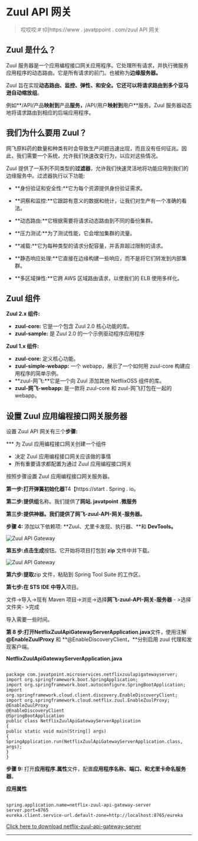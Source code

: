# Zuul API 网关

> 哎哎哎:# t0]https://www . javatppoint . com/zuul API 网关

## Zuul 是什么？

Zuul 服务器是一个应用编程接口网关应用程序。它处理所有请求，并执行微服务应用程序的动态路由。它是所有请求的前门。也被称为**边缘服务器。**

Zuul 旨在实现**动态路由、监控、弹性、**和**安全。**它还可以将请求路由到多个**亚马逊自动缩放组**。

例如**/API/产品**映射到**产品**服务，**/API/用户**映射到**用户**服务。Zuul 服务器动态地将请求路由到相应的后端应用程序。

## 我们为什么要用 Zuul？

网飞原料药的数量和种类有时会导致生产问题迅速出现，而且没有任何征兆。因此，我们需要一个系统，允许我们快速改变行为，以应对这些情况。

Zuul 提供了一系列不同类型的**过滤器**，允许我们快速灵活地将功能应用到我们的边缘服务中。过滤器执行以下功能:

*   **身份验证和安全性:**它为每个资源提供身份验证需求。

*   **洞察和监控:**它跟踪有意义的数据和统计，让我们对生产有一个准确的看法。

*   **动态路由:**它根据需要将请求动态路由到不同的备份集群。
*   **压力测试:**为了测试性能，它会增加集群的流量。
*   **减载:**它为每种类型的请求分配容量，并丢弃超过限制的请求。
*   **静态响应处理:**它直接在边缘构建一些响应，而不是将它们转发到内部集群。
*   **多区域弹性:**它跨 AWS 区域路由请求，以使我们的 ELB 使用多样化。

## Zuul 组件

**Zuul 2.x 组件:**

*   **zuul-core:** 它是一个包含 Zuul 2.0 核心功能的库。
*   **zuul-sample:** 是 Zuul 2.0 的一个示例驱动程序应用程序

**Zuul 1.x 组件:**

*   **zuul-core:** 定义核心功能。
*   **zuul-simple-webapp:** 一个 webapp，展示了一个如何用 zuul-core 构建应用程序的简单示例。
*   **zuul-网飞:**它是一个向 Zuul 添加其他 NetflixOSS 组件的库。
*   **zuul-网飞-webapp:** 是一款将 zuul-core 和 zuul-网飞打包在一起的 webapp。

## 设置 Zuul 应用编程接口网关服务器

设置 Zuul API 网关有三个**步骤:**

 ***   为 Zuul 应用编程接口网关创建一个组件
*   决定 Zuul 应用编程接口网关应该做的事情
*   所有重要请求都配置为通过 Zuul 应用编程接口网关

按照步骤设置 Zuul 应用编程接口网关服务器。

**第一步:**打开**弹簧初始化器**T4【https://start . Spring . io。

**第二步:**提供**组**名称。我们提供了**网站. javatpoint .微服务**

**第三步:**提供**神器。**我们提供了**网飞-zuul-API-网关-服务器。**

**步骤 4:** 添加以下依赖项: **Zuul、尤里卡发现、执行器、**和 **DevTools。**

![Zuul API Gateway](../Images/f9548cb915a26d1126e18c1718f41d7c.png)

**第五步:**点击**生成**按钮。它开始将项目打包到 **zip** 文件中并下载。

![Zuul API Gateway](../Images/46f72e455a06a48a02b92c637f0e932d.png)

**第六步:提取**zip 文件，粘贴到 Spring Tool Suite 的工作区。

**第七步:在 STS IDE 中导入**项目。

文件->导入->现有 Maven 项目->浏览->选择**网飞-zuul-API-网关-服务器** - >选择文件夹- >完成

导入需要一些时间。

**第 8 步:**打开**NetflixZuulApiGatewayServerApplication.java**文件，使用注解 **@EnableZuulProxy** 和 **@EnableDiscoveryClient，**分别启用 zuul 代理和发现客户端。

**NetflixZuulApiGatewayServerApplication.java**

```

package com.javatpoint.microservices.netflixzuulapigatewayserver;
import org.springframework.boot.SpringApplication;
import org.springframework.boot.autoconfigure.SpringBootApplication;
import org.springframework.cloud.client.discovery.EnableDiscoveryClient;
import org.springframework.cloud.netflix.zuul.EnableZuulProxy;
@EnableZuulProxy
@EnableDiscoveryClient
@SpringBootApplication
public class NetflixZuulApiGatewayServerApplication 
{
public static void main(String[] args) 
{
SpringApplication.run(NetflixZuulApiGatewayServerApplication.class, args);
}
}

```

**步骤 9:** 打开**应用程序.属性**文件，配置**应用程序名称、端口、**和**尤里卡命名服务器**。

**应用属性**

```

spring.application.name=netflix-zuul-api-gateway-server
server.port=8765
eureka.client.service-url.default-zone=http://localhost:8765/eureka

```

[Click here to download netflix-zuul-api-gateway-server](https://static.javatpoint.com/tutorial/microservices/download/zuul/netflix-zuul-api-gateway-server.zip)

* * ***